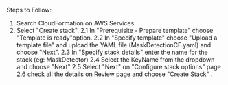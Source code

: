Steps to Follow:
1.	Search  CloudFormation on AWS Services.
2.	Select "Create stack".
	2.1	In "Prerequisite - Prepare template" choose "Template is ready"option.
	2.2	In "Specify template" choose "Upload a template file" and upload the YAML file (MaskDetectionCF.yaml) and 		choose "Next".
	2.3	In "Specify stack details" enter the name for the stack (eg: MaskDetector)
	2.4	Select the KeyName from the dropdown and choose "Next"
	2.5	Select "Next" on "Configure stack options" page
	2.6	check all the details on Review page and choose "Create Stack" .





